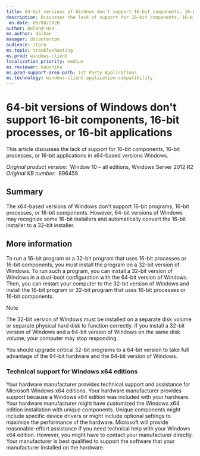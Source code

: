 ```yaml
---
title: 64-bit versions of Windows don't support 16-bit components, 16-bit processes, or 16-bit applications
description: Discusses the lack of support for 16-bit components, 16-bit processes, or 16-bit applications in x64-based versions Windows.
 ms.date: 09/08/2020
author: Deland-Han
ms.author: delhan
manager: dscontentpm
audience: itpro
ms.topic: troubleshooting
ms.prod: windows-client
localization_priority: medium
ms.reviewer: kaushika
ms.prod-support-area-path: 1st Party Applications
ms.technology: windows-client-application-compatibility
---
```

# 64-bit versions of Windows don't support 16-bit components, 16-bit processes, or 16-bit applications

This article discusses the lack of support for 16-bit components, 16-bit processes, or 16-bit applications in x64-based versions Windows.

_Original product version:_ &nbsp;Window 10 – all editions, Windows Server 2012 R2  
_Original KB number:_ &nbsp;896458

## Summary

The x64-based versions of Windows don't support 16-bit programs, 16-bit processes, or 16-bit components. However, 64-bit versions of Windows may recognize some 16-bit installers and automatically convert the 16-bit installer to a 32-bit installer.

## More information

To run a 16-bit program or a 32-bit program that uses 16-bit processes or 16-bit components, you must install the program on a 32-bit version of Windows. To run such a program, you can install a 32-bit version of Windows in a dual-boot configuration with the 64-bit version of Windows. Then, you can restart your computer to the 32-bit version of Windows and install the 16-bit program or 32-bit program that uses 16-bit processes or 16-bit components.

> [!NOTE]
> The 32-bit version of Windows must be installed on a separate disk volume or separate physical hard disk to function correctly. If you install a 32-bit version of Windows and a 64-bit version of Windows on the same disk volume, your computer may stop responding.
>
> You should upgrade critical 32-bit programs to a 64-bit version to take full advantage of the 64-bit hardware and the 64-bit version of Windows.

### Technical support for Windows x64 editions

Your hardware manufacturer provides technical support and assistance for Microsoft Windows x64 editions. Your hardware manufacturer provides support because a Windows x64 edition was included with your hardware. Your hardware manufacturer might have customized the Windows x64 edition installation with unique components. Unique components might include specific device drivers or might include optional settings to maximize the performance of the hardware. Microsoft will provide reasonable-effort assistance if you need technical help with your Windows x64 edition. However, you might have to contact your manufacturer directly. Your manufacturer is best qualified to support the software that your manufacturer installed on the hardware.
